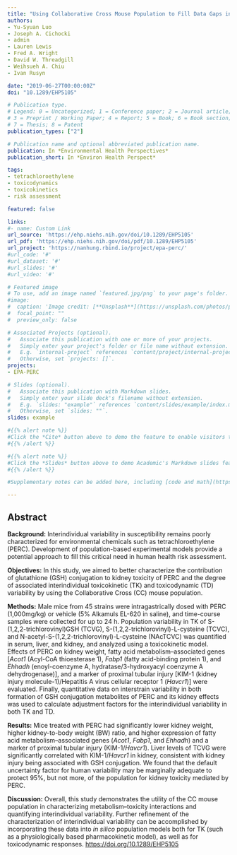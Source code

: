 ```yaml
---
title: "Using Collaborative Cross Mouse Population to Fill Data Gaps in Risk Assessment: A Case Study of Population-Based Analysis of Toxicokinetics and Kidney Toxicodynamics of Tetrachloroethylene"
authors:
- Yu-Syuan Luo
- Joseph A. Cichocki 
- admin
- Lauren Lewis
- Fred A. Wright
- David W. Threadgill
- Weihsueh A. Chiu
- Ivan Rusyn

date: "2019-06-27T00:00:00Z"
doi: "10.1289/EHP5105"

# Publication type.
# Legend: 0 = Uncategorized; 1 = Conference paper; 2 = Journal article;
# 3 = Preprint / Working Paper; 4 = Report; 5 = Book; 6 = Book section;
# 7 = Thesis; 8 = Patent
publication_types: ["2"]

# Publication name and optional abbreviated publication name.
publication: In *Environmental Health Perspectives*
publication_short: In *Environ Health Perspect*

tags:
- tetrachloroethylene
- toxicodynamics
- toxicokinetics
- risk assessment

featured: false

links:
#- name: Custom Link
url_source: 'https://ehp.niehs.nih.gov/doi/10.1289/EHP5105'
url_pdf: 'https://ehp.niehs.nih.gov/doi/pdf/10.1289/EHP5105'
url_project: 'https://nanhung.rbind.io/project/epa-perc/'
#url_code: '#'
#url_dataset: '#'
#url_slides: '#'
#url_video: '#'

# Featured image
# To use, add an image named `featured.jpg/png` to your page's folder. 
#image:
#  caption: 'Image credit: [**Unsplash**](https://unsplash.com/photos/pLCdAaMFLTE)'
#  focal_point: ""
#  preview_only: false

# Associated Projects (optional).
#   Associate this publication with one or more of your projects.
#   Simply enter your project's folder or file name without extension.
#   E.g. `internal-project` references `content/project/internal-project/index.md`.
#   Otherwise, set `projects: []`.
projects:
- EPA-PERC

# Slides (optional).
#   Associate this publication with Markdown slides.
#   Simply enter your slide deck's filename without extension.
#   E.g. `slides: "example"` references `content/slides/example/index.md`.
#   Otherwise, set `slides: ""`.
slides: example

#{{% alert note %}}
#Click the *Cite* button above to demo the feature to enable visitors to import publication metadata into their reference management software.
#{{% /alert %}}

#{{% alert note %}}
#Click the *Slides* button above to demo Academic's Markdown slides feature.
#{{% /alert %}}

#Supplementary notes can be added here, including [code and math](https://sourcethemes.com/academic/docs/writing-markdown-latex/).

---
```


## Abstract

**Background:** Interindividual variability in susceptibility remains poorly characterized for environmental chemicals such as tetrachloroethylene (PERC). Development of population-based experimental models provide a potential approach to fill this critical need in human health risk assessment.

**Objectives:** In this study, we aimed to better characterize the contribution of glutathione (GSH) conjugation to kidney toxicity of PERC and the degree of associated interindividual toxicokinetic (TK) and toxicodynamic (TD) variability by using the Collaborative Cross (CC) mouse population.

**Methods:** Male mice from 45 strains were intragastrically dosed with PERC (1,000mg/kg) or vehicle (5% Alkamuls EL-620 in saline), and time-course samples were collected for up to 24 h. Population variability in TK of S-(1,2,2-trichlorovinyl)GSH (TCVG), S-(1,2,2-trichlorovinyl)-L-cysteine (TCVC), and N-acetyl-S-(1,2,2-trichlorovinyl)-L-cysteine (NAcTCVC) was quantified in serum, liver, and kidney, and analyzed using a toxicokinetic model. Effects of PERC on kidney weight, fatty acid metabolism–associated genes [*Acot1* (Acyl-CoA thioesterase 1), *Fabp1* (fatty acid-binding protein 1), and *Ehhadh* (enoyl-coenzyme A, hydratase/3-hydroxyacyl coenzyme A dehydrogenase)], and a marker of proximal tubular injury [KIM-1 (kidney injury molecule-1)/Hepatitis A virus cellular receptor 1 (*Havcr1*)] were evaluated. Finally, quantitative data on interstrain variability in both formation of GSH conjugation metabolites of PERC and its kidney effects was used to calculate adjustment factors for the interindividual variability in both TK and TD.

**Results:** Mice treated with PERC had significantly lower kidney weight, higher kidney-to-body weight (BW) ratio, and higher expression of fatty acid metabolism–associated genes (*Acot1*, *Fabp1*, and *Ehhadh*) and a marker of proximal tubular injury (KIM-1/*Havcr1*). Liver levels of TCVG were significantly correlated with KIM-1/*Havcr1* in kidney, consistent with kidney injury being associated with GSH conjugation. We found that the default uncertainty factor for human variability may be marginally adequate to protect 95%, but not more, of the population for kidney toxicity mediated by PERC.

**Discussion:** Overall, this study demonstrates the utility of the CC mouse population in characterizing metabolism–toxicity interactions and quantifying interindividual variability. Further refinement of the characterization of interindividual variability can be accomplished by incorporating these data into *in silico* population models both for TK (such as a physiologically based pharmacokinetic model), as well as for toxicodynamic responses. https://doi.org/10.1289/EHP5105
